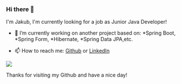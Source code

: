 ### Hi there 👋
I'm Jakub, I'm currently looking for a job as Junior Java Developer!

- 🔭 I’m currently working on another project based on:
    *Spring Boot,
    *Spring Form,
    *Hibernate,
    *Spring Data JPA,etc.
    
- 📫 How to reach me: <a href="https://github.com/JakubZdunczuk">Github</a> or <a href ="https://www.linkedin.com/in/jakub-zdunczuk/">LinkedIn</a>

![](https://komarev.com/ghpvc/?username=JakubZdunczuk&color=blue)

Thanks for visiting my Github and have a nice day!
